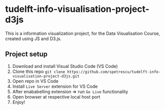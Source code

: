 # tudelft-info-visualisation-project-d3js

This is a information visualization project, for the Data Visualisation Course, created using JS and D3.js. <br>

## Project setup
1. Download and install Visual Studio Code (VS Code)
2. Clone this repo `git clone https://github.com/spetrescu/tudelft-info-visualisation-project-d3js.git`
3. Open repo in VS Code
4. Install `Live Server` extension for VS Code
5. After enababelling extension => run `Go Live` functionality
7. Open browser at respective local host port
8. Enjoy!
